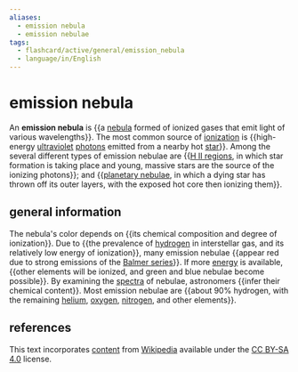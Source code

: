 ```yaml
---
aliases:
  - emission nebula
  - emission nebulae
tags:
  - flashcard/active/general/emission_nebula
  - language/in/English
---
```


# emission nebula

An __emission nebula__ is {{a [nebula](nebula.md) formed of ionized gases that emit light of various wavelengths}}. The most common source of [ionization](ionization.md) is {{high-energy [ultraviolet](ultraviolet.md) [photons](photon.md) emitted from a nearby hot [star](star.md)}}. Among the several different types of emission nebulae are {{[H II regions](H%20II%20region.md), in which star formation is taking place and young, massive stars are the source of the ionizing photons}}; and {{[planetary nebulae](planetary%20nebula.md), in which a dying star has thrown off its outer layers, with the exposed hot core then ionizing them}}. <!--SR:!2025-02-17,132,290!2024-10-24,66,310!2024-10-26,59,270!2024-10-27,68,310-->

## general information

The nebula's color depends on {{its chemical composition and degree of ionization}}. Due to {{the prevalence of [hydrogen](hydrogen.md) in interstellar gas, and its relatively low energy of ionization}}, many emission nebulae {{appear red due to strong emissions of the [Balmer series](Balmer%20series.md)}}. If more [energy](energy.md) is available, {{other elements will be ionized, and green and blue nebulae become possible}}. By examining the [spectra](astronomical%20spectroscopy.md#stellar%20spectrum) of nebulae, astronomers {{infer their chemical content}}. Most emission nebulae are {{about 90% hydrogen, with the remaining [helium](helium.md), [oxygen](oxygen.md), [nitrogen](nitrogen.md), and other elements}}. <!--SR:!2025-03-07,164,310!2024-10-11,44,250!2024-12-15,97,290!2025-03-14,168,310!2024-10-17,60,310!2025-01-27,127,290-->

## references

This text incorporates [content](https://en.wikipedia.org/wiki/emission_nebula) from [Wikipedia](Wikipedia.md) available under the [CC BY-SA 4.0](https://creativecommons.org/licenses/by-sa/4.0/) license.
